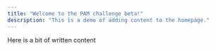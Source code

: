 ```yaml
---
title: "Welcome to the PAM challenge beta!"
description: "This is a demo of adding content to the homepage."
---
```





Here is a bit of written content


